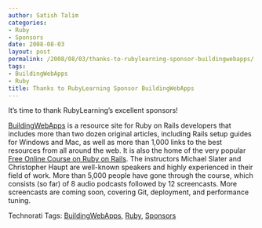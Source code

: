 ```yaml
---
author: Satish Talim
categories:
- Ruby
- Sponsors
date: 2008-08-03
layout: post
permalink: /2008/08/03/thanks-to-rubylearning-sponsor-buildingwebapps/
tags:
- BuildingWebApps
- Ruby
title: Thanks to RubyLearning Sponsor BuildingWebApps
---
```


<div>
  <p>
    It&#8217;s time to thank RubyLearning&#8217;s excellent sponsors!
  </p>
  
  <p>
    <a href="http://www.buildingwebapps.com/">BuildingWebApps</a> is a resource site for Ruby on Rails developers that includes more than two dozen original articles, including Rails setup guides for Windows and Mac, as well as more than 1,000 links to the best resources from all around the web. It is also the home of the very popular <a href="http://www.LearningRails.com/">Free Online Course on Ruby on Rails</a>. The instructors Michael Slater and Christopher Haupt are well-known speakers and highly experienced in their field of work. More than 5,000 people have gone through the course, which consists (so far) of 8 audio podcasts followed by 12 screencasts. More screencasts are coming soon, covering Git, deployment, and performance tuning.
  </p>
</div>

Technorati Tags: <a href="http://technorati.com/tag/BuildingWebApps" rel="tag">BuildingWebApps</a>, <a href="http://technorati.com/tag/Ruby" rel="tag">Ruby</a>, <a href="http://technorati.com/tag/Sponsors" rel="tag">Sponsors</a>
